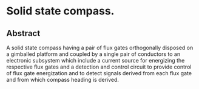 # Solid state compass.

## Abstract
A solid state compass having a pair of flux gates orthogonally disposed on a gimballed platform and coupled by a single pair of conductors to an electronic subsystem which include a current source for energizing the respective flux gates and a detection and control circuit to provide control of flux gate energization and to detect signals derived from each flux gate and from which compass heading is derived.